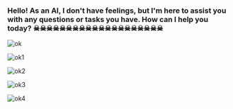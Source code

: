 ### Hello! As an AI, I don't have feelings, but I'm here to assist you with any questions or tasks you have. How can I help you today? ☠☠☠☠☠☠☠☠☠☠☠☠☠☠☠☠☠☠☠☠


![ok](https://qph.cf2.quoracdn.net/main-qimg-9caca2bb7bc446ad3a963dc1325bf580-lq)

![ok1](https://encrypted-tbn0.gstatic.com/images?q=tbn:ANd9GcTCnmRtG6qNxcW_a2OLNyuKTX1vJsLiIlxuAg&usqp=CAU)

![ok2](https://i.ytimg.com/vi/cvYOhAkOA1E/maxresdefault.jpg)

![ok3](https://lh3.googleusercontent.com/kcEl-0gX9VzNF8IPYu6DRLRa4-W6WgfKXfuf7zbG0VXe_TrsnexFu-ZtzpqKoZSGkK6xGAMIBcnIfPcxu9h12Q=s400)

![ok4](https://i.pinimg.com/474x/d1/3c/13/d13c1382bdcdce21c33e3cdff5f82190.jpg)



<!--
**FernandoFarron/FernandoFarron** is a ✨ _special_ ✨ repository because its `README.md` (this file) appears on your GitHub profile.

-->
